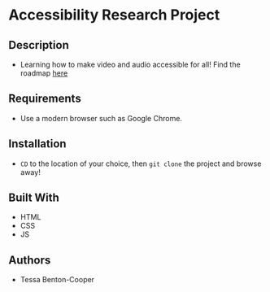# Accessibility Research Project

## Description
* Learning how to make video and audio accessible for all! Find the roadmap [here](media/roadmap.pdf) 

## Requirements
* Use a modern browser such as Google Chrome.

## Installation
* `CD` to the location of your choice, then `git clone` the project and browse away! 

## Built With
* HTML
* CSS
* JS

## Authors
* Tessa Benton-Cooper 
